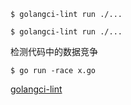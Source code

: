 ```
$ golangci-lint run ./...
```

```
$ golangci-lint run ./...
```

检测代码中的数据竞争
```
$ go run -race x.go
```

[golangci-lint](https://github.com/golangci/golangci-lint)
